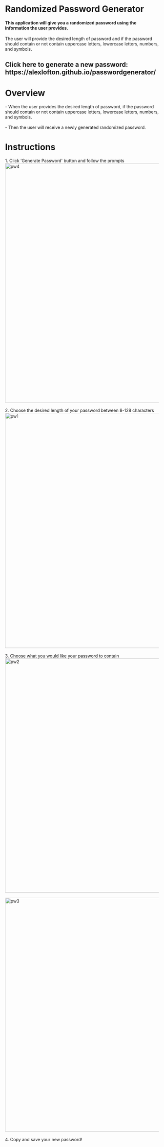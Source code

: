 # Randomized Password Generator
<h4>This application will give you a randomized password using the information the user provides.</h4>
The user will provide the desired length of password and if the password should contain or not contain uppercase letters, lowercase letters, numbers, and symbols.
<h2>Click here to generate a new password:<br>
https://alexlofton.github.io/passwordgenerator/</h2>
<h1>Overview</h1>
- When the user provides the desired length of password, if the password should contain or not contain uppercase letters, lowercase letters, numbers, and symbols.<br>
<br>
- Then the user will receive a newly generated randomized password.
<h1>Instructions</h1>
1. Click 'Generate Password' button and follow the prompts<br>
<img width="785" alt="pw4" src="https://github.com/alexlofton/passwordgenerator/assets/147463152/5ded20cd-4bac-4553-9581-dc4975b9d08e"><br>
<br>
2. Choose the desired length of your password between 8-128 characters<br>
<img width="771" alt="pw1" src="https://github.com/alexlofton/passwordgenerator/assets/147463152/9967b15c-8cf3-4439-81db-b4e8cc4382cf"><br>
<br>
3. Choose what you would like your password to contain<br>
<img width="768" alt="pw2" src="https://github.com/alexlofton/passwordgenerator/assets/147463152/c390a376-3c23-4420-bb51-9ec8ca782a76"><br>
<br>
<img width="767" alt="pw3" src="https://github.com/alexlofton/passwordgenerator/assets/147463152/011f3157-e77d-4acc-9bec-97b2d898442a"><br>
<br>
4. Copy and save your new password!<br>
